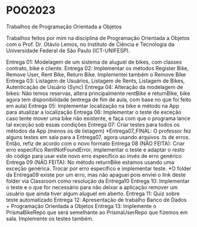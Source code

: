 # POO2023
Trabalhos de Programação Orientada a Objetos

Trabalhos feitos por mim na disciplina de Programação Orientada a Objetos com o Prof. Dr. Otávio Lemos, no Instituto de Ciência e Tecnologia da Universidade Federal de São Paulo (ICT-UNIFESP).

Entrega 01: Modelagem de um sistema de aluguel de bikes, com classes contrato, bike e cliente.
Entrega 02: Implementar os métodos Register Bike, Remove User, Rent Bike, Return Bike. Implementei também o Remove Bike
Entrega 03: Listagem de Usuários, Listagem de Rents, Listagem de Bikes, Autenticação de Usuário (Sync)
Entrega 04: Alteração da modelagem de bikes: Não temos reservas, altera principalmente rentBike e returnBike, bike agora tem disponibilidade (entrega de fim de aula, com base no que foi feito em aula)
Entrega 05: Implementar localização na bike e método na App para atualizar a localização
Entrega 06: Implementar o teste de exceção caso tente mover uma bike não existente, e faça com que o programa lance tal exceção sob essas condições
Entrega 07: Criar testes para todos os métodos da App (menos os de listagem)
*Entrega07_FINAL: O professor fez alguns testes em sala para a Entrega07, agora usando arquivos .ts de erros. Então, refiz de acordo com o novo formato
Entrega 08 (NÃO FEITA): Criar erro específico RentNotFoundError, implementar o teste e adaptar o resto do código para usar este novo erro específico ao invés de erro genérico
Entrega 09 (NÃO FEITA): No método returnBike estamos usando uma exceção genérica. Trocar por erro específico e implementar teste.
*O folder da Entrega09 existe por um erro, mas não apaguei pois enviei o link deste folder via Classroom como resolução da Entrega10 
Entrega 10: Implementar o teste e o que for necessário para não deixar a aplicação remover um usuário que ainda tiver algum aluguel em aberto.
Entrega 11: Quiz sobre teste automatizado
Entrega 12: Apresentação de trabalho Banco de Dados + Programação Orientada a Objetos
Entrega 13: Implemente o PrismaBikeRepo que será semelhante ao PrismaUserRepo que fizemos em sala. Implemente os testes também.